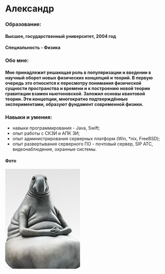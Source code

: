 # Александр

### Образование:
#### Высшее, государственный университет, 2004 год
#### Специальность - Физика

### Обо мне:

#### Мне принадлежит решающая роль в популяризации и введении в научный оборот новых физических концепций и теорий. В первую очередь это относится к пересмотру понимания физической сущности пространства и времени и к построению новой теории гравитации взамен ньютоновской. Заложил основы квантовой теории. Эти концепции, многократно подтверждённые экспериментами, образуют фундамент современной физики.

### Навыки и умения:

* навыки программирования - Java, Swift;
* опыт работы с СКЗИ и АПК ЗИ;
* опыт администрирования серверных платформ (Win, *nix, FreeBSD);
* опыт развертывания серверного ПО - почтовый сервер, SIP АТС, видеонаблюдение, охранные системы.

#### Фото

![photo](/img/gdun.png)



